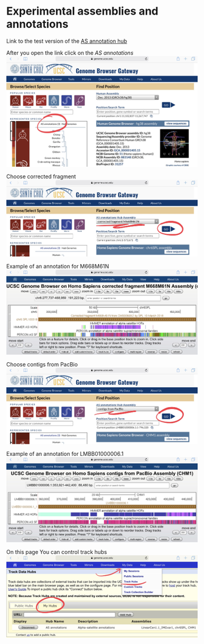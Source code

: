 # Experimental assemblies and annotations

Link to the test version of the [AS annotation hub](https://genome.ucsc.edu/cgi-bin/hgHubConnect?hgHub_do_redirect=off&hgHubConnect.remakeTrackHub=on&hubUrl=https://raw.github.com/enigene/test-hubAssembly/master/hub.txt)

After you open the link click on the *AS annotations*
![Click on the AS annotations](i/i01_2018-04-08_19.16.51.png)

Choose corrected fragment
![Select from the list option two](i/i02_2018-04-08_19.18.15.png)

Example of an annotation for M668M61N
![Example tracks](i/i03_2018-04-08_19.18.47.png)

Choose contigs from PacBio
![Select from the list option three](i/i04_2018-04-08_19.19.04.png)

Example of an annotation for LMBB01000006.1
![Example tracks](i/i05_2018-04-08_19.20.28.png)

On this page You can control track hubs
![Track Data Hubs controls](i/i06_2018-04-08_19.24.59.png)
